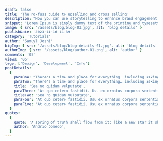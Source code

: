 ```yaml
---
draft: false
title: 'The no-fuss guide to upselling and cross selling'
description: "How you can use storytelling to enhance brand engagement for small businesses."
snippet: 'Lorem Ipsum is simply dummy text of the printing and typesetting industry.'
image: { src: '/assets/blog/blog-03.jpg', alt: 'blog details' }
publishDate: '2023-11-16 11:39'
category: 'Tutorials'
author: 'Samuyl Joshi'
bigImg: { src: '/assets/blog/blog-details-01.jpg', alt: 'blog details' }
authorImg: { src: '/assets/blog/author-01.png', alt: 'author' }
comments: '05'
views: '05'
tags: ['Design', 'Development', 'Info']
postDetails:
  {
    paraOne: "There's a time and place for everything… including asking for reviews. For instance: you should not asking for a review on your checkout page. The sole purpose of this page is to guide your customer to complete their purchase, and this means that the page should be as minimalist and pared-down possible. You don't want to have any unnecessary elements or Call To Actions.",
    paraTwo: "There's a time and place for everything… including asking for reviews. For instance: you should not asking for a review on your checkout page. The sole purpose of this page is to guide your customer to complete their purchase, and this means that the page should be as minimalist and pared-down possible. You don't want to have any unnecessary elements or Call To Actions.",
    title: 'Sea no quidam vulputate',
    paraThree: 'At quo cetero fastidii. Usu ex ornatus corpora sententiae, vocibus deleniti ut nec. Ut enim eripuit eligendi est, in iracundia signiferumque quo. Sed virtute suavitate suscipiantur ea, dolor this can eloquentiam ei pro. Suas adversarium interpretaris eu sit, eum viris impedit ne. Erant appareat corrumpit ei vel.',
    titleTwo: 'Sea no quidam vulputate',
    paraFour: 'At quo cetero fastidii. Usu ex ornatus corpora sententiae, vocibus deleniti ut nec. Ut enim eripuit eligendi est, in iracundia signiferumque quo. Sed virtute suavitate suscipiantur ea, dolor this can eloquentiam ei pro. Suas adversarium interpretaris eu sit, eum viris impedit ne. Erant appareat corrumpit ei vel.',
    paraFive: 'At quo cetero fastidii. Usu ex ornatus corpora sententiae, vocibus deleniti ut nec. Ut enim eripuit eligendi est, in iracundia signiferumque quo. Sed virtute suavitate suscipiantur ea, dolor this can eloquentiam ei pro. Suas adversarium interpretaris eu sit, eum viris impedit ne. Erant appareat corrumpit ei vel.',
  }
quotes:
  {
    quote: 'A spring of truth shall flow from it: like a new star it shall scatter the darkness of ignorance, and cause a light heretofore unknown to shine amongst men.',
    author: 'Andrio Domeco',
  }
---
```

